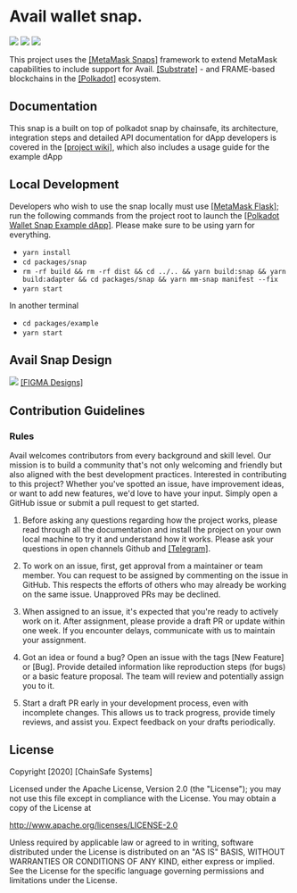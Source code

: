# Avail wallet snap.

![](https://github.com/chainsafe/metamask-snap-polkadot/workflows/ci/badge.svg)
![](https://img.shields.io/github/issues-raw/chainsafe/metamask-snap-polkadot)
![](https://img.shields.io/github/license/chainsafe/metamask-snap-polkadot)

This project uses the <a href='https://metamask.io/snaps' target='_blank'>[MetaMask Snaps]</a> framework to extend MetaMask
capabilities to include support for Avail.
<a href='https://docs.substrate.io/' target='_blank'>[Substrate]</a> - and FRAME-based blockchains in the
<a href='https://www.polkadot.network/' target='_blank'>[Polkadot]</a> ecosystem.

## Documentation

This snap is a built on top of polkadot snap by chainsafe, its architecture, integration steps and detailed API documentation for dApp
developers is covered in the
<a href='https://github.com/ChainSafe/metamask-snap-polkadot/wiki' target='_blank'>[project wiki]</a>, which also includes a
usage guide for the example dApp

## Local Development

Developers who wish to use the snap locally must use <a href='https://metamask.io/flask/' target='_blank'>[MetaMask Flask]</a>;
run the following commands from the project root to launch the
<a href='https://github.com/ChainSafe/metamask-snap-polkadot/tree/master/packages/example' target='_blank'>[Polkadot Wallet Snap Example dApp]</a>.
Please make sure to be using yarn for everything.

- `yarn install`
- `cd packages/snap`
- `rm -rf build && rm -rf dist && cd ../.. && yarn build:snap && yarn build:adapter && cd packages/snap && yarn mm-snap manifest --fix`
- `yarn start` <br/>

In another terminal

- `cd packages/example`
- `yarn start`

## Avail Snap Design
![](./design.png)
<a href='https://www.figma.com/file/03bs8ccbT7nR1a8KTGTZJ6/Metamask-Avail-Snap-team-library?type=design&node-id=0%3A1&mode=design&t=5gQcjL32P2mcXtuv-1' target='_blank'>[FIGMA Designs]</a>

## Contribution Guidelines

### Rules

Avail welcomes contributors from every background and skill level. Our mission is to build a community that's not only welcoming and friendly but also aligned with the best development practices. Interested in contributing to this project? Whether you've spotted an issue, have improvement ideas, or want to add new features, we'd love to have your input. Simply open a GitHub issue or submit a pull request to get started.

1. Before asking any questions regarding how the project works, please read through all the documentation and install the project on your own local machine to try it and understand how it works. Please ask your questions in open channels Github and <a href='https://t.me/avail_uncharted/5' target='_blank'>[Telegram]</a>.

2. To work on an issue, first, get approval from a maintainer or team member. You can request to be assigned by commenting on the issue in GitHub. This respects the efforts of others who may already be working on the same issue. Unapproved PRs may be declined.

3. When assigned to an issue, it's expected that you're ready to actively work on it. After assignment, please provide a draft PR or update within one week. If you encounter delays, communicate with us to maintain your assignment.

4. Got an idea or found a bug? Open an issue with the tags [New Feature] or [Bug]. Provide detailed information like reproduction steps (for bugs) or a basic feature proposal. The team will review and potentially assign you to it.

5. Start a draft PR early in your development process, even with incomplete changes. This allows us to track progress, provide timely reviews, and assist you. Expect feedback on your drafts periodically.

## License

Copyright [2020] [ChainSafe Systems]

Licensed under the Apache License, Version 2.0 (the "License");
you may not use this file except in compliance with the License.
You may obtain a copy of the License at

http://www.apache.org/licenses/LICENSE-2.0

Unless required by applicable law or agreed to in writing, software
distributed under the License is distributed on an "AS IS" BASIS,
WITHOUT WARRANTIES OR CONDITIONS OF ANY KIND, either express or implied.
See the License for the specific language governing permissions and
limitations under the License.
